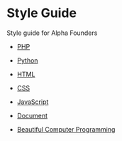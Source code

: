 Style Guide
===========

Style guide for Alpha Founders

+ [PHP](language-php.md)
+ [Python](language-python.md)

+ [HTML](language-html.md)
+ [CSS](language-css.md)
+ [JavaScript](language-javascript.md)

+ [Document](workflow-document.md)
+ [Beautiful Computer Programming](workflow-beautiful-code-programming.md)
